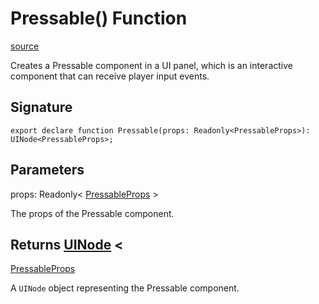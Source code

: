 # Pressable() Function

[source](https://developers.meta.com/horizon-worlds/reference/2.0.0/ui_pressable)

Creates a Pressable component in a UI panel, which is an interactive component that can receive player input events.

## Signature

```
export declare function Pressable(props: Readonly<PressableProps>): UINode<PressableProps>;
```

## Parameters

props: Readonly< [PressableProps](/horizon-worlds/reference/2.0.0/ui_pressableprops) >

The props of the Pressable component.

## Returns [UINode](/horizon-worlds/reference/2.0.0/ui_uinode) <

[PressableProps](/horizon-worlds/reference/2.0.0/ui_pressableprops)

>

A `UINode` object representing the Pressable component.